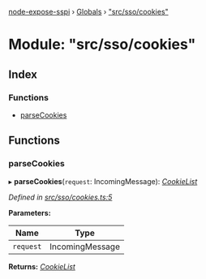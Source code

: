 [node-expose-sspi](../README.md) › [Globals](../globals.md) › ["src/sso/cookies"](_src_sso_cookies_.md)

# Module: "src/sso/cookies"

## Index

### Functions

* [parseCookies](_src_sso_cookies_.md#parsecookies)

## Functions

###  parseCookies

▸ **parseCookies**(`request`: IncomingMessage): *[CookieList](../interfaces/_src_sso_interfaces_.cookielist.md)*

*Defined in [src/sso/cookies.ts:5](https://github.com/jlguenego/node-expose-sspi/blob/c193c18/src/sso/cookies.ts#L5)*

**Parameters:**

Name | Type |
------ | ------ |
`request` | IncomingMessage |

**Returns:** *[CookieList](../interfaces/_src_sso_interfaces_.cookielist.md)*
